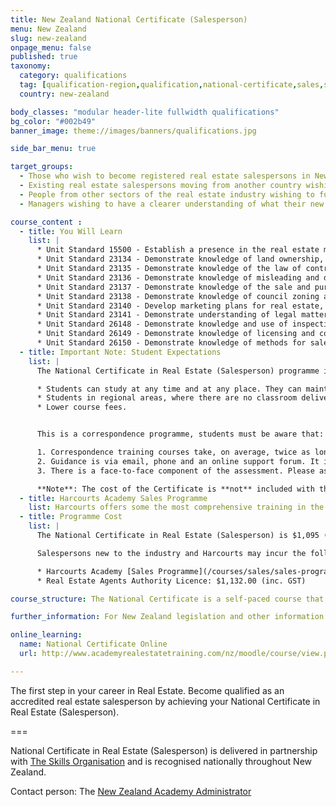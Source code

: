 ```yaml
---
title: New Zealand National Certificate (Salesperson)
menu: New Zealand
slug: new-zealand
onpage_menu: false
published: true
taxonomy:
  category: qualifications
  tag: [qualification-region,qualification,national-certificate,sales,sales consultants]
  country: new-zealand

body_classes: "modular header-lite fullwidth qualifications"
bg_color: "#002b49"
banner_image: theme://images/banners/qualifications.jpg

side_bar_menu: true

target_groups:
  - Those who wish to become registered real estate salespersons in New Zealand
  - Existing real estate salespersons moving from another country wishing to register as a salesperson
  - People from other sectors of the real estate industry wishing to further develop their knowledge or skills in specific areas
  - Managers wishing to have a clearer understanding of what their new recruits are learning

course_content :
  - title: You Will Learn
    list: |
      * Unit Standard 15500 - Establish a presence in the real estate market
      * Unit Standard 23134 - Demonstrate knowledge of land ownership, transfer of ownership, and titles
      * Unit Standard 23135 - Demonstrate knowledge of the law of contract and the law of agency
      * Unit Standard 23136 - Demonstrate knowledge of misleading and deceiving conduct and misrepresentation
      * Unit Standard 23137 - Demonstrate knowledge of the sale and purchase agreement and facilitate sale of real estate
      * Unit Standard 23138 - Demonstrate knowledge of council zoning and building law needed to act as a real estate salesperson
      * Unit Standard 23140 - Develop marketing plans for real estate, qualify customers, and present properties for sale
      * Unit Standard 23141 - Demonstrate understanding of legal matters affecting real estate licensees
      * Unit Standard 26148 - Demonstrate knowledge and use of inspection, appraisal and agency agreement for real estate property
      * Unit Standard 26149 - Demonstrate knowledge of licensing and code of professional conduct under the Real Estate Act 2008
      * Unit Standard 26150 - Demonstrate knowledge of methods for sale of real estate in New Zealand
  - title: Important Note: Student Expectations
    list: |
      The National Certificate in Real Estate (Salesperson) programme in association with The Skills Organisation is completed by correspondence. With classroom-based training there is a teacher on hand to facilitate student learning and assessment and can be completed faster than training by correspondence. However, there are many benefits to training by correspondence, namely:

      * Students can study at any time and at any place. They can maintain a full-time job and complete the programme at home * after work.
      * Students in regional areas, where there are no classroom delivered courses available, have access to the programme.
      * Lower course fees.


      This is a correspondence programme, students must be aware that:

      1. Correspondence training courses take, on average, twice as long to complete as those delivered in the classroom. Students 1. should allow 3-weeks turnaround time after completing each study unit, longer if re-submissions are required.
      2. Guidance is via email, phone and an online support forum. It is essential that students use the online support forum to 1. post any questions.
      3. There is a face-to-face component of the assessment. Please ask the student to contact your local Academy trainer to check for available dates that fit their study time frame before registering for this programme.

      **Note**: The cost of the Certificate is **not** included with the cost of the Harcourts Academy Sales Programme.
  - title: Harcourts Academy Sales Programme
    list: Harcourts offers some the most comprehensive training in the industry. On completion of the National Certificate in Real Estate (Salesperson), participants go on to complete the Harcourts Academy [Sales Programme](/courses/sales/sales-programme).
  - title: Programme Cost
    list: |
      The National Certificate in Real Estate (Salesperson) is $1,095 (inc. GST) for the 11 unit standards.

      Salespersons new to the industry and Harcourts may incur the following additional costs:

      * Harcourts Academy [Sales Programme](/courses/sales/sales-programme): $705.00 (inc. GST)
      * Real Estate Agents Authority Licence: $1,132.00 (inc. GST)

course_structure: The National Certificate is a self-paced course that includes a number of written assessment activities, online interactive practise and support and 1 day in-class reinforcement training and final assessment. Upon enrolment you will have 8 months to complete the course however the average time taken to finish it is between one and three months.

further_information: For New Zealand legislation and other information visit [REINZ](https://www.reinz.co.nz/reinz/)

online_learning:
  name: National Certificate Online
  url: http://www.academyrealestatetraining.com/nz/moodle/course/view.php?id=56

---
```


The first step in your career in Real Estate. Become qualified as an accredited real estate salesperson by achieving your National Certificate in Real Estate (Salesperson).

===

National Certificate in Real Estate (Salesperson) is delivered in partnership with [The Skills Organisation](http://skills.org.nz/) and is recognised nationally throughout New Zealand.

Contact person: The [New Zealand Academy Administrator](#)
